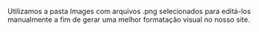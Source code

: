 Utilizamos a pasta Images com arquivos .png selecionados para editá-los manualmente a fim de gerar uma melhor formatação visual no nosso site.
